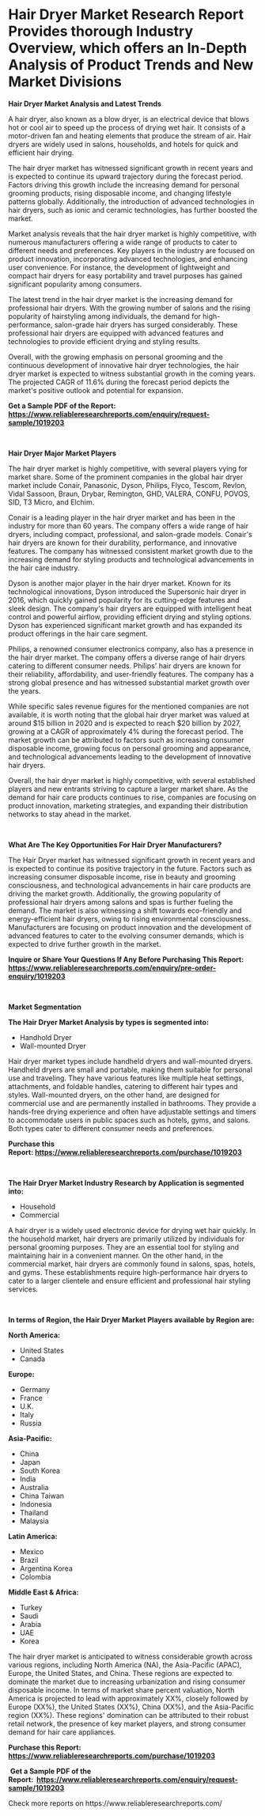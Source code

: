 <p><h1>Hair Dryer Market Research Report Provides thorough Industry Overview, which offers an In-Depth Analysis of Product Trends and New Market Divisions</h1></p><p><strong>Hair Dryer Market Analysis and Latest Trends</strong></p>
<p><p>A hair dryer, also known as a blow dryer, is an electrical device that blows hot or cool air to speed up the process of drying wet hair. It consists of a motor-driven fan and heating elements that produce the stream of air. Hair dryers are widely used in salons, households, and hotels for quick and efficient hair drying.</p><p>The hair dryer market has witnessed significant growth in recent years and is expected to continue its upward trajectory during the forecast period. Factors driving this growth include the increasing demand for personal grooming products, rising disposable income, and changing lifestyle patterns globally. Additionally, the introduction of advanced technologies in hair dryers, such as ionic and ceramic technologies, has further boosted the market.</p><p>Market analysis reveals that the hair dryer market is highly competitive, with numerous manufacturers offering a wide range of products to cater to different needs and preferences. Key players in the industry are focused on product innovation, incorporating advanced technologies, and enhancing user convenience. For instance, the development of lightweight and compact hair dryers for easy portability and travel purposes has gained significant popularity among consumers.</p><p>The latest trend in the hair dryer market is the increasing demand for professional hair dryers. With the growing number of salons and the rising popularity of hairstyling among individuals, the demand for high-performance, salon-grade hair dryers has surged considerably. These professional hair dryers are equipped with advanced features and technologies to provide efficient drying and styling results.</p><p>Overall, with the growing emphasis on personal grooming and the continuous development of innovative hair dryer technologies, the hair dryer market is expected to witness substantial growth in the coming years. The projected CAGR of 11.6% during the forecast period depicts the market's positive outlook and potential for expansion.</p></p>
<p><strong>Get a Sample PDF of the Report:&nbsp; <a href="https://www.reliableresearchreports.com/enquiry/request-sample/1019203">https://www.reliableresearchreports.com/enquiry/request-sample/1019203</a></strong></p>
<p>&nbsp;</p>
<p><strong>Hair Dryer Major Market Players</strong></p>
<p><p>The hair dryer market is highly competitive, with several players vying for market share. Some of the prominent companies in the global hair dryer market include Conair, Panasonic, Dyson, Philips, Flyco, Tescom, Revlon, Vidal Sassoon, Braun, Drybar, Remington, GHD, VALERA, CONFU, POVOS, SID, T3 Micro, and Elchim.</p><p>Conair is a leading player in the hair dryer market and has been in the industry for more than 60 years. The company offers a wide range of hair dryers, including compact, professional, and salon-grade models. Conair's hair dryers are known for their durability, performance, and innovative features. The company has witnessed consistent market growth due to the increasing demand for styling products and technological advancements in the hair care industry.</p><p>Dyson is another major player in the hair dryer market. Known for its technological innovations, Dyson introduced the Supersonic hair dryer in 2016, which quickly gained popularity for its cutting-edge features and sleek design. The company's hair dryers are equipped with intelligent heat control and powerful airflow, providing efficient drying and styling options. Dyson has experienced significant market growth and has expanded its product offerings in the hair care segment.</p><p>Philips, a renowned consumer electronics company, also has a presence in the hair dryer market. The company offers a diverse range of hair dryers catering to different consumer needs. Philips' hair dryers are known for their reliability, affordability, and user-friendly features. The company has a strong global presence and has witnessed substantial market growth over the years.</p><p>While specific sales revenue figures for the mentioned companies are not available, it is worth noting that the global hair dryer market was valued at around $15 billion in 2020 and is expected to reach $20 billion by 2027, growing at a CAGR of approximately 4% during the forecast period. The market growth can be attributed to factors such as increasing consumer disposable income, growing focus on personal grooming and appearance, and technological advancements leading to the development of innovative hair dryers.</p><p>Overall, the hair dryer market is highly competitive, with several established players and new entrants striving to capture a larger market share. As the demand for hair care products continues to rise, companies are focusing on product innovation, marketing strategies, and expanding their distribution networks to stay ahead in the market.</p></p>
<p>&nbsp;</p>
<p><strong>What Are The Key Opportunities For Hair Dryer Manufacturers?</strong></p>
<p><p>The Hair Dryer market has witnessed significant growth in recent years and is expected to continue its positive trajectory in the future. Factors such as increasing consumer disposable income, rise in beauty and grooming consciousness, and technological advancements in hair care products are driving the market growth. Additionally, the growing popularity of professional hair dryers among salons and spas is further fueling the demand. The market is also witnessing a shift towards eco-friendly and energy-efficient hair dryers, owing to rising environmental consciousness. Manufacturers are focusing on product innovation and the development of advanced features to cater to the evolving consumer demands, which is expected to drive further growth in the market.</p></p>
<p><strong>Inquire or Share Your Questions If Any Before Purchasing This Report: <a href="https://www.reliableresearchreports.com/enquiry/pre-order-enquiry/1019203">https://www.reliableresearchreports.com/enquiry/pre-order-enquiry/1019203</a></strong></p>
<p>&nbsp;</p>
<p><strong>Market Segmentation</strong></p>
<p><strong>The Hair Dryer Market Analysis by types is segmented into:</strong></p>
<p><ul><li>Handhold Dryer</li><li>Wall-mounted Dryer</li></ul></p>
<p><p>Hair dryer market types include handheld dryers and wall-mounted dryers. Handheld dryers are small and portable, making them suitable for personal use and traveling. They have various features like multiple heat settings, attachments, and foldable handles, catering to different hair types and styles. Wall-mounted dryers, on the other hand, are designed for commercial use and are permanently installed in bathrooms. They provide a hands-free drying experience and often have adjustable settings and timers to accommodate users in public spaces such as hotels, gyms, and salons. Both types cater to different consumer needs and preferences.</p></p>
<p><strong>Purchase this Report:&nbsp;<a href="https://www.reliableresearchreports.com/purchase/1019203">https://www.reliableresearchreports.com/purchase/1019203</a></strong></p>
<p>&nbsp;</p>
<p><strong>The Hair Dryer Market Industry Research by Application is segmented into:</strong></p>
<p><ul><li>Household</li><li>Commercial</li></ul></p>
<p><p>A hair dryer is a widely used electronic device for drying wet hair quickly. In the household market, hair dryers are primarily utilized by individuals for personal grooming purposes. They are an essential tool for styling and maintaining hair in a convenient manner. On the other hand, in the commercial market, hair dryers are commonly found in salons, spas, hotels, and gyms. These establishments require high-performance hair dryers to cater to a larger clientele and ensure efficient and professional hair styling services.</p></p>
<p>&nbsp;</p>
<p><strong>In terms of Region, the Hair Dryer Market Players available by Region are:</strong></p>
<p>
    <p> <strong> North America: </strong>
        <ul>
            <li>United States</li>
            <li>Canada</li>
        </ul>
        </p> 
    <p> <strong> Europe: </strong>
        <ul>
            <li>Germany</li>
            <li>France</li>
            <li>U.K.</li>
            <li>Italy</li>
            <li>Russia</li>
        </ul>
        </p> 
    <p> <strong> Asia-Pacific: </strong>
        <ul>
            <li>China</li>
            <li>Japan</li>
            <li>South Korea</li>
            <li>India</li>
            <li>Australia</li>
            <li>China Taiwan</li>
            <li>Indonesia</li>
            <li>Thailand</li>
            <li>Malaysia</li>
        </ul>
        </p> 
    <p> <strong> Latin America: </strong>
        <ul>
            <li>Mexico</li>
            <li>Brazil</li>
            <li>Argentina Korea</li>
            <li>Colombia</li>
        </ul>
        </p> 
    <p> <strong> Middle East & Africa: </strong>
        <ul>
            <li>Turkey</li>
            <li>Saudi</li>
            <li>Arabia</li>
            <li>UAE</li>
            <li>Korea</li>
        </ul>
    </p>
    </p>
<p><p>The hair dryer market is anticipated to witness considerable growth across various regions, including North America (NA), the Asia-Pacific (APAC), Europe, the United States, and China. These regions are expected to dominate the market due to increasing urbanization and rising consumer disposable income. In terms of market share percent valuation, North America is projected to lead with approximately XX%, closely followed by Europe (XX%), the United States (XX%), China (XX%), and the Asia-Pacific region (XX%). These regions' domination can be attributed to their robust retail network, the presence of key market players, and strong consumer demand for hair care appliances.</p></p>
<p><strong>Purchase this Report: <a href="https://www.reliableresearchreports.com/purchase/1019203">https://www.reliableresearchreports.com/purchase/1019203</a></strong></p>
<p>&nbsp;<strong>Get a Sample PDF of the Report:&nbsp;&nbsp;<a href="https://www.reliableresearchreports.com/enquiry/request-sample/1019203">https://www.reliableresearchreports.com/enquiry/request-sample/1019203</a></strong></p>
<p><strong></strong></p>
<p>Check more reports on https://www.reliableresearchreports.com/</p>